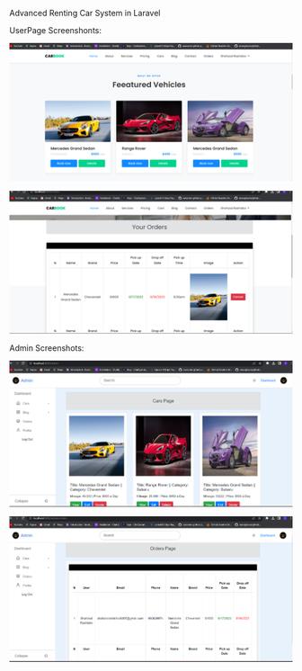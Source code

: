 
Advanced Renting Car System in Laravel 

UserPage Screenshonts:

![Screenshots](public/blog_images/Screenshot1.png)

![Screenshots](public/blog_images/Screenshot3.png)

Admin Screenshots:

![Screenshots](public/blog_images/Screenshot_admin.png)

![Screenshots](public/blog_images/Screenshot_admin3.png)
